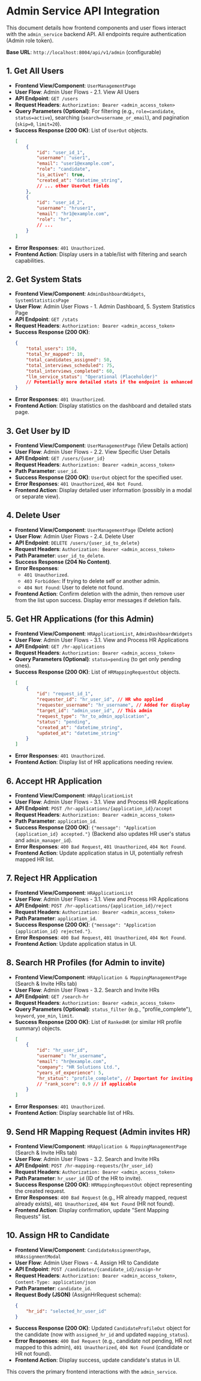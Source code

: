 # Admin Service API Integration

This document details how frontend components and user flows interact with the `admin_service` backend API. All endpoints require authentication (Admin role token).

**Base URL**: `http://localhost:8004/api/v1/admin` (configurable)

## 1. Get All Users

*   **Frontend View/Component**: `UserManagementPage`
*   **User Flow**: Admin User Flows - 2.1. View All Users
*   **API Endpoint**: `GET /users`
*   **Request Headers**: `Authorization: Bearer <admin_access_token>`
*   **Query Parameters (Optional)**: For filtering (e.g., `role=candidate`, `status=active`), searching (`search=username_or_email`), and pagination (`skip=0`, `limit=20`).
*   **Success Response (200 OK)**: List of `UserOut` objects.
    ```json
    [
        {
            "id": "user_id_1",
            "username": "user1",
            "email": "user1@example.com",
            "role": "candidate",
            "is_active": true,
            "created_at": "datetime_string",
            // ... other UserOut fields
        },
        {
            "id": "user_id_2",
            "username": "hruser1",
            "email": "hr1@example.com",
            "role": "hr",
            // ...
        }
    ]
    ```
*   **Error Responses**: `401 Unauthorized`.
*   **Frontend Action**: Display users in a table/list with filtering and search capabilities.

## 2. Get System Stats

*   **Frontend View/Component**: `AdminDashboardWidgets`, `SystemStatisticsPage`
*   **User Flow**: Admin User Flows - 1. Admin Dashboard, 5. System Statistics Page
*   **API Endpoint**: `GET /stats`
*   **Request Headers**: `Authorization: Bearer <admin_access_token>`
*   **Success Response (200 OK)**:
    ```json
    {
        "total_users": 150,
        "total_hr_mapped": 10,
        "total_candidates_assigned": 50,
        "total_interviews_scheduled": 75,
        "total_interviews_completed": 60,
        "llm_service_status": "Operational (Placeholder)"
        // Potentially more detailed stats if the endpoint is enhanced
    }
    ```
*   **Error Responses**: `401 Unauthorized`.
*   **Frontend Action**: Display statistics on the dashboard and detailed stats page.

## 3. Get User by ID

*   **Frontend View/Component**: `UserManagementPage` (View Details action)
*   **User Flow**: Admin User Flows - 2.2. View Specific User Details
*   **API Endpoint**: `GET /users/{user_id}`
*   **Request Headers**: `Authorization: Bearer <admin_access_token>`
*   **Path Parameter**: `user_id`.
*   **Success Response (200 OK)**: `UserOut` object for the specified user.
*   **Error Responses**: `401 Unauthorized`, `404 Not Found`.
*   **Frontend Action**: Display detailed user information (possibly in a modal or separate view).

## 4. Delete User

*   **Frontend View/Component**: `UserManagementPage` (Delete action)
*   **User Flow**: Admin User Flows - 2.4. Delete User
*   **API Endpoint**: `DELETE /users/{user_id_to_delete}`
*   **Request Headers**: `Authorization: Bearer <admin_access_token>`
*   **Path Parameter**: `user_id_to_delete`.
*   **Success Response (204 No Content)**.
*   **Error Responses**:
    *   `401 Unauthorized`.
    *   `403 Forbidden`: If trying to delete self or another admin.
    *   `404 Not Found`: User to delete not found.
*   **Frontend Action**: Confirm deletion with the admin, then remove user from the list upon success. Display error messages if deletion fails.

## 5. Get HR Applications (for this Admin)

*   **Frontend View/Component**: `HRApplicationList`, `AdminDashboardWidgets`
*   **User Flow**: Admin User Flows - 3.1. View and Process HR Applications
*   **API Endpoint**: `GET /hr-applications`
*   **Request Headers**: `Authorization: Bearer <admin_access_token>`
*   **Query Parameters (Optional)**: `status=pending` (to get only pending ones).
*   **Success Response (200 OK)**: List of `HRMappingRequestOut` objects.
    ```json
    [
        {
            "id": "request_id_1",
            "requester_id": "hr_user_id", // HR who applied
            "requester_username": "hr_username", // Added for display
            "target_id": "admin_user_id", // This admin
            "request_type": "hr_to_admin_application",
            "status": "pending",
            "created_at": "datetime_string",
            "updated_at": "datetime_string"
        }
    ]
    ```
*   **Error Responses**: `401 Unauthorized`.
*   **Frontend Action**: Display list of HR applications needing review.

## 6. Accept HR Application

*   **Frontend View/Component**: `HRApplicationList`
*   **User Flow**: Admin User Flows - 3.1. View and Process HR Applications
*   **API Endpoint**: `POST /hr-applications/{application_id}/accept`
*   **Request Headers**: `Authorization: Bearer <admin_access_token>`
*   **Path Parameter**: `application_id`.
*   **Success Response (200 OK)**: `{"message": "Application {application_id} accepted."}` (Backend also updates HR user's status and `admin_manager_id`).
*   **Error Responses**: `400 Bad Request`, `401 Unauthorized`, `404 Not Found`.
*   **Frontend Action**: Update application status in UI, potentially refresh mapped HR list.

## 7. Reject HR Application

*   **Frontend View/Component**: `HRApplicationList`
*   **User Flow**: Admin User Flows - 3.1. View and Process HR Applications
*   **API Endpoint**: `POST /hr-applications/{application_id}/reject`
*   **Request Headers**: `Authorization: Bearer <admin_access_token>`
*   **Path Parameter**: `application_id`.
*   **Success Response (200 OK)**: `{"message": "Application {application_id} rejected."}`.
*   **Error Responses**: `400 Bad Request`, `401 Unauthorized`, `404 Not Found`.
*   **Frontend Action**: Update application status in UI.

## 8. Search HR Profiles (for Admin to invite)

*   **Frontend View/Component**: `HRApplication & MappingManagementPage` (Search & Invite HRs tab)
*   **User Flow**: Admin User Flows - 3.2. Search and Invite HRs
*   **API Endpoint**: `GET /search-hr`
*   **Request Headers**: `Authorization: Bearer <admin_access_token>`
*   **Query Parameters (Optional)**: `status_filter` (e.g., "profile_complete"), `keyword`, `yoe_min`, `limit`.
*   **Success Response (200 OK)**: List of `RankedHR` (or similar HR profile summary) objects.
    ```json
    [
        {
            "id": "hr_user_id",
            "username": "hr_username",
            "email": "hr@example.com",
            "company": "HR Solutions Ltd.",
            "years_of_experience": 5,
            "hr_status": "profile_complete", // Important for inviting
            // "rank_score": 0.9 // if applicable
        }
    ]
    ```
*   **Error Responses**: `401 Unauthorized`.
*   **Frontend Action**: Display searchable list of HRs.

## 9. Send HR Mapping Request (Admin invites HR)

*   **Frontend View/Component**: `HRApplication & MappingManagementPage` (Search & Invite HRs tab)
*   **User Flow**: Admin User Flows - 3.2. Search and Invite HRs
*   **API Endpoint**: `POST /hr-mapping-requests/{hr_user_id}`
*   **Request Headers**: `Authorization: Bearer <admin_access_token>`
*   **Path Parameter**: `hr_user_id` (ID of the HR to invite).
*   **Success Response (200 OK)**: `HRMappingRequestOut` object representing the created request.
*   **Error Responses**: `400 Bad Request` (e.g., HR already mapped, request already exists), `401 Unauthorized`, `404 Not Found` (HR not found).
*   **Frontend Action**: Display confirmation, update "Sent Mapping Requests" list.

## 10. Assign HR to Candidate

*   **Frontend View/Component**: `CandidateAssignmentPage`, `HRAssignmentModal`
*   **User Flow**: Admin User Flows - 4. Assign HR to Candidate
*   **API Endpoint**: `POST /candidates/{candidate_id}/assign-hr`
*   **Request Headers**: `Authorization: Bearer <admin_access_token>`, `Content-Type: application/json`
*   **Path Parameter**: `candidate_id`.
*   **Request Body (JSON)** (AssignHrRequest schema):
    ```json
    {
        "hr_id": "selected_hr_user_id"
    }
    ```
*   **Success Response (200 OK)**: Updated `CandidateProfileOut` object for the candidate (now with `assigned_hr_id` and updated `mapping_status`).
*   **Error Responses**: `400 Bad Request` (e.g., candidate not pending, HR not mapped to this admin), `401 Unauthorized`, `404 Not Found` (candidate or HR not found).
*   **Frontend Action**: Display success, update candidate's status in UI.

This covers the primary frontend interactions with the `admin_service`.
